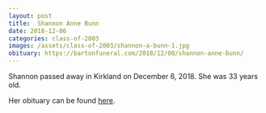 ```yaml
---
layout: post
title:  Shannon Anne Bunn
date: 2018-12-06
categories: class-of-2003
images: /assets/class-of-2003/shannon-a-bunn-1.jpg
obituary: https://bartonfuneral.com/2018/12/08/shannon-anne-bunn/
---
```

Shannon passed away in Kirkland on December 6, 2018. She was 33 years old.

Her obituary can be found [here](https://bartonfuneral.com/2018/12/08/shannon-anne-bunn/).

